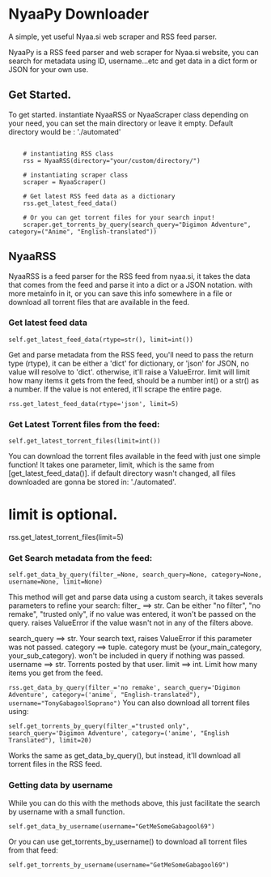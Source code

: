 ﻿# NyaaPy Downloader
A simple, yet useful Nyaa.si web scraper and RSS feed parser.

NyaaPy is a RSS feed parser and web scraper for Nyaa.si website, you can search for metadata using ID, username...etc
and get data in a dict form or JSON for your own use.

## Get Started.

To get started. instantiate NyaaRSS or NyaaScraper class depending on your need, you can set the main directory or leave it empty. Default directory would be : './automated'

```

    # instantiating RSS class
    rss = NyaaRSS(directory="your/custom/directory/")

    # instantiating scraper class
    scraper = NyaaScraper()

    # Get latest RSS feed data as a dictionary
    rss.get_latest_feed_data()

    # Or you can get torrent files for your search input!
    scraper.get_torrents_by_query(search_query="Digimon Adventure", category=("Anime", "English-translated"))

```

## NyaaRSS

NyaaRSS is a feed parser for the RSS feed from nyaa.si, it takes the data that comes from the feed and parse it into a dict or
a JSON notation. with more metainfo in it, or you can save this info somewhere in a file or download  all torrent files that are available in the feed.

### Get latest feed data

``` self.get_latest_feed_data(rtype=str(), limit=int()) ```

Get and parse metadata from the RSS feed, you'll need to pass the return type (rtype), it can be either a 'dict' for dictionary, or 'json' for JSON, no value will resolve to 'dict'. otherwise, it'll raise a ValueError. limit will limit how many items it gets from the feed, should be a number int() or a str() as a number. If the value is not entered, it'll scrape the entire page.

``` rss.get_latest_feed_data(rtype='json', limit=5) ```

### Get Latest Torrent files from the feed:

``` self.get_latest_torrent_files(limit=int()) ```

You can download the torrent files available in the feed with just one simple function! It takes one parameter, limit, which is
the same from [get_latest_feed_data()]. if default directory wasn't changed, all files downloaded are gonna be stored in: './automated'.

# limit is optional.
rss.get_latest_torrent_files(limit=5)

### Get Search metadata from the feed:

``` self.get_data_by_query(filter_=None, search_query=None, category=None, username=None, limit=None) ```

This method will get and parse data using a custom search, it takes severals parameters to refine your search:
filter_ ==> str. Can be either "no filter", "no remake", "trusted only", if no value was entered, it won't be passed on the query. raises ValueError if the value wasn't not in any of the filters above.

search_query ==> str. Your search text, raises ValueError if this parameter was not passed.
category ==> tuple. category must be (your_main_category, your_sub_category). won't be included in query if nothing was passed.
username ==> str. Torrents posted by that user.
limit ==> int. Limit how many items you get from the feed.

``` rss.get_data_by_query(filter_='no remake', search_query='Digimon Adventure', category=('anime', "English-translated"), username="TonyGabagoolSoprano") ```
You can also download all torrent files using:

``` self.get_torrents_by_query(filter_="trusted only", search_query='Digimon Adventure', category=('anime', "English Translated"), limit=20) ```

Works the same as get_data_by_query(), but instead, it'll download all torrent files in the RSS feed.


### Getting data by username

While you can do this with the methods above, this just facilitate the search by username with a small function.

``` self.get_data_by_username(username="GetMeSomeGabagool69") ```

Or you can use get_torrents_by_username() to download all torrent files from that feed:

``` self.get_torrents_by_username(username="GetMeSomeGabagool69") ```

